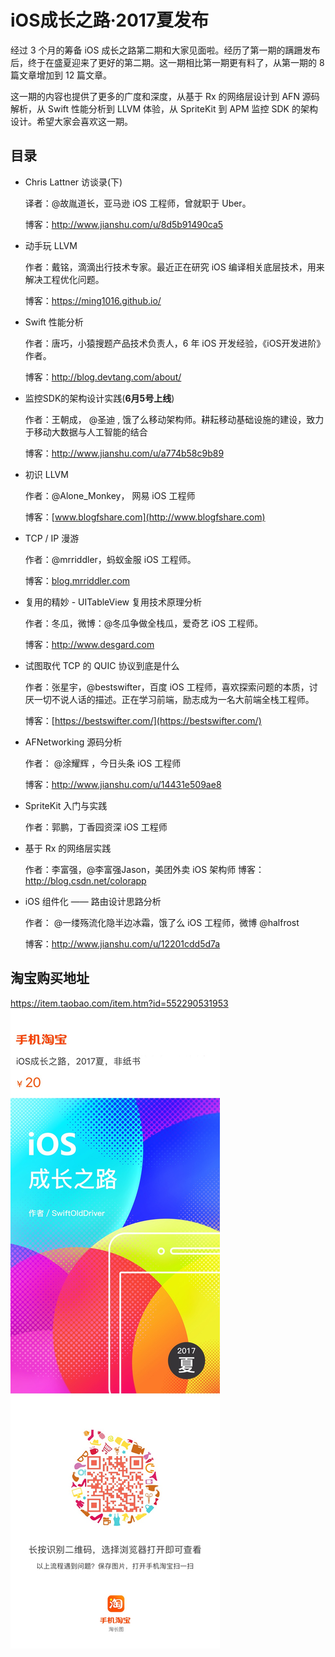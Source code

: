 # iOS成长之路·2017夏发布  

经过 3 个月的筹备 iOS 成长之路第二期和大家见面啦。经历了第一期的蹒跚发布后，终于在盛夏迎来了更好的第二期。这一期相比第一期更有料了，从第一期的 8 篇文章增加到 12 篇文章。

这一期的内容也提供了更多的广度和深度，从基于 Rx 的网络层设计到 AFN 源码解析，从 Swift 性能分析到 LLVM 体验，从 SpriteKit 到 APM 监控 SDK 的架构设计。希望大家会喜欢这一期。

## 目录
- Chris Lattner 访谈录(下)

  译者：@故胤道长，亚马逊 iOS 工程师，曾就职于 Uber。

  博客：http://www.jianshu.com/u/8d5b91490ca5

- 动手玩 LLVM

  作者：戴铭，滴滴出行技术专家。最近正在研究 iOS 编译相关底层技术，用来解决工程优化问题。

  博客：https://ming1016.github.io/

- Swift 性能分析

  作者：唐巧，小猿搜题产品技术负责人，6 年 iOS 开发经验，《iOS开发进阶》作者。

  博客：http://blog.devtang.com/about/

- 监控SDK的架构设计实践(**6月5号上线**)

  作者：王朝成， @圣迪 , 饿了么移动架构师。耕耘移动基础设施的建设，致力于移动大数据与人工智能的结合

  博客：http://www.jianshu.com/u/a774b58c9b89

- 初识 LLVM

  作者：@Alone_Monkey， 网易 iOS 工程师

  博客：[www.blogfshare.com](http://www.blogfshare.com)

- TCP / IP 漫游

  作者：@mrriddler，蚂蚁金服 iOS 工程师。

  博客：[blog.mrriddler.com](http://blog.mrriddler.com)

- 复用的精妙 - UITableView 复用技术原理分析

  作者：冬瓜，微博：@冬瓜争做全栈瓜，爱奇艺 iOS 工程师。

  博客：http://www.desgard.com

- 试图取代 TCP 的 QUIC 协议到底是什么

  作者：张星宇，@bestswifter，百度 iOS 工程师，喜欢探索问题的本质，讨厌一切不说人话的描述。正在学习前端，励志成为一名大前端全栈工程师。

  博客：[https://bestswifter.com/](https://bestswifter.com/)

- AFNetworking 源码分析

  作者： @涂耀辉 ，今日头条 iOS 工程师

  博客：http://www.jianshu.com/u/14431e509ae8

- SpriteKit 入门与实践

  作者：郭鹏，丁香园资深 iOS 工程师

- 基于 Rx 的网络层实践

  作者：李富强，@李富强Jason，美团外卖 iOS 架构师
  博客：http://blog.csdn.net/colorapp

- iOS 组件化 —— 路由设计思路分析

  作者： @一缕殇流化隐半边冰霜，饿了么 iOS 工程师，微博 @halfrost

  博客：http://www.jianshu.com/u/12201cdd5d7a


## 淘宝购买地址
https://item.taobao.com/item.htm?id=552290531953
<img src="sources/v2-taobao.jpeg" style="max-width:500px;margin:0 auto;"/>
